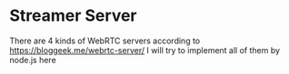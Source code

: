# Streamer Server
There are 4 kinds of WebRTC servers according to https://bloggeek.me/webrtc-server/
I will try to implement all of them by node.js here
